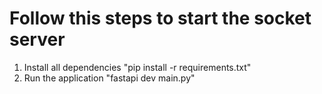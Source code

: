# Follow this steps to start the socket server

1. Install all dependencies "pip install -r requirements.txt"
2. Run the application "fastapi dev main.py"
